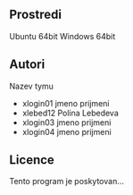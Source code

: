 Prostredi
---------

Ubuntu 64bit
Windows 64bit

Autori
------

Nazev tymu
- xlogin01 jmeno prijmeni 
- xlebed12 Polina Lebedeva 
- xlogin03 jmeno prijmeni 
- xlogin04 jmeno prijmeni 

Licence
-------

Tento program je poskytovan...
